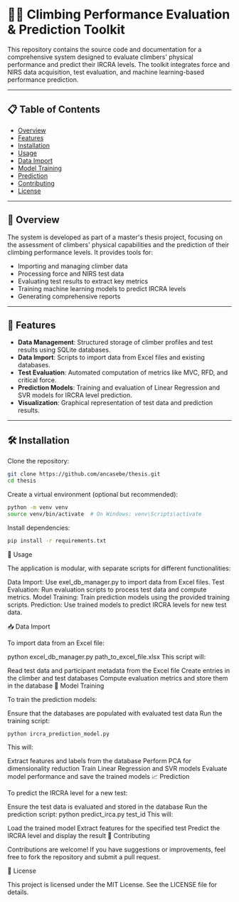 # 🧗‍♀️ Climbing Performance Evaluation & Prediction Toolkit

This repository contains the source code and documentation for a comprehensive system designed to evaluate climbers' physical performance and predict their IRCRA levels. The toolkit integrates force and NIRS data acquisition, test evaluation, and machine learning-based performance prediction.

---

## 📋 Table of Contents

- [Overview](#-overview)
- [Features](#-features)
- [Installation](#-installation)
- [Usage](#-usage)
- [Data Import](#-data-import)
- [Model Training](#-model-training)
- [Prediction](#-prediction)
- [Contributing](#-contributing)
- [License](#-license)

---

## 🧠 Overview

The system is developed as part of a master's thesis project, focusing on the assessment of climbers' physical capabilities and the prediction of their climbing performance levels. It provides tools for:

- Importing and managing climber data
- Processing force and NIRS test data
- Evaluating test results to extract key metrics
- Training machine learning models to predict IRCRA levels
- Generating comprehensive reports

---

## 🚀 Features

- **Data Management**: Structured storage of climber profiles and test results using SQLite databases.
- **Data Import**: Scripts to import data from Excel files and existing databases.
- **Test Evaluation**: Automated computation of metrics like MVC, RFD, and critical force.
- **Prediction Models**: Training and evaluation of Linear Regression and SVR models for IRCRA level prediction.
- **Visualization**: Graphical representation of test data and prediction results.

---

## 🛠️ Installation

Clone the repository:

```bash
git clone https://github.com/ancasebe/thesis.git
cd thesis
```
Create a virtual environment (optional but recommended):
```bash
python -m venv venv
source venv/bin/activate  # On Windows: venv\Scripts\activate
```
Install dependencies:
```bash
pip install -r requirements.txt
```
🧪 Usage

The application is modular, with separate scripts for different functionalities:

Data Import: Use exel_db_manager.py to import data from Excel files.
Test Evaluation: Run evaluation scripts to process test data and compute metrics.
Model Training: Train prediction models using the provided training scripts.
Prediction: Use trained models to predict IRCRA levels for new test data.

📥 Data Import

To import data from an Excel file:

python excel_db_manager.py path_to_excel_file.xlsx
This script will:

Read test data and participant metadata from the Excel file
Create entries in the climber and test databases
Compute evaluation metrics and store them in the database
🧠 Model Training

To train the prediction models:

Ensure that the databases are populated with evaluated test data
Run the training script:
```bash
python ircra_prediction_model.py
```
This will:

Extract features and labels from the database
Perform PCA for dimensionality reduction
Train Linear Regression and SVR models
Evaluate model performance and save the trained models
📈 Prediction

To predict the IRCRA level for a new test:

Ensure the test data is evaluated and stored in the database
Run the prediction script:
python predict_irca.py test_id
This will:

Load the trained model
Extract features for the specified test
Predict the IRCRA level and display the result
🤝 Contributing

Contributions are welcome! If you have suggestions or improvements, feel free to fork the repository and submit a pull request.

📄 License

This project is licensed under the MIT License. See the LICENSE file for details.
